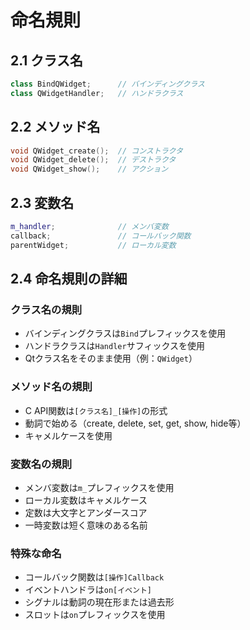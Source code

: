# 命名規則

## 2.1 クラス名
```cpp
class BindQWidget;      // バインディングクラス
class QWidgetHandler;   // ハンドラクラス
```

## 2.2 メソッド名
```cpp
void QWidget_create();  // コンストラクタ
void QWidget_delete();  // デストラクタ
void QWidget_show();    // アクション
```

## 2.3 変数名
```cpp
m_handler;              // メンバ変数
callback;               // コールバック関数
parentWidget;           // ローカル変数
```

## 2.4 命名規則の詳細

### クラス名の規則
- バインディングクラスは`Bind`プレフィックスを使用
- ハンドラクラスは`Handler`サフィックスを使用
- Qtクラス名をそのまま使用（例：`QWidget`）

### メソッド名の規則
- C API関数は`[クラス名]_[操作]`の形式
- 動詞で始める（create, delete, set, get, show, hide等）
- キャメルケースを使用

### 変数名の規則
- メンバ変数は`m_`プレフィックスを使用
- ローカル変数はキャメルケース
- 定数は大文字とアンダースコア
- 一時変数は短く意味のある名前

### 特殊な命名
- コールバック関数は`[操作]Callback`
- イベントハンドラは`on[イベント]`
- シグナルは動詞の現在形または過去形
- スロットは`on`プレフィックスを使用
